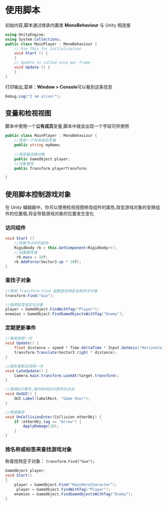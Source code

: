 # 使用脚本

初始内容,脚本通过继承内置类 **MonoBehaviour** 与 Unity 相连接

```c#
using UnityEngine;
using System.Collections;
public class MainPlayer : MonoBehaviour {
    // Use this for initialization
    void Start () {
    }
    // Update is called once per frame
    void Update () {
    }
}
```

打印输出,菜单：**Window > Console**可以看到这条信息

```c#
Debug.Log("I am alive!");
```

## 变量和检视视图

脚本中使用一个**公有成员**变量,脚本中就会出现一个字段可供使用

```c#
public class MainPlayer : MonoBehaviour {
    //使用一个共有成员变量
    public string myName;
    
    //用变量连接对象
    public GameObject player;
    //对象属性
    public Transform playerTransform;

}
```

## 使用脚本控制游戏对象

在 Unity 编辑器中，你可以使用检视视图修改组件的属性,改变游戏对象的变换组件的位置值,将会导致游戏对象的位置发生变化

### 访问组件

```c#
void Start () 
    //获取节点中的组件
    Rigidbody rb = this.GetComponent<Rigidbody>();
	//设置属性值
	 rb.mass = 10f;
	rb.AddForce(Vector3.up * 10f);
}
```

### 查找子对象

```c#
//使用 Transform.Find 函数查找特定名称的子对象
transform.Find("Gun");

//按照标签来定位对象
player = GameObject.FindWithTag("Player");
enemies = GameObject.FindGameObjectsWithTag("Enemy");
```

### 定期更新事件

```c#
//每帧调用一次
void Update() {
    float distance = speed * Time.deltaTime * Input.GetAxis("Horizontal");
    transform.Translate(Vector3.right * distance);
}

//图形更新后调用一次
void LateUpdate() {
    Camera.main.transform.LookAt(target.transform);
}

//使用GUI事件,操作和响应对控件的点击
void OnGUI() {
    GUI.Label(labelRect, "Game Over");
}

//物理事件
void OnCollisionEnter(Collision otherObj) {
    if (otherObj.tag == "Arrow") {
        ApplyDamage(10);
    }
}
```

### 按名称或标签来查找游戏对象

称查找特定子对象： ` transform.Find("Gun"); `

```c#
GameObject player;
void Start() 
{
    player = GameObject.Find("MainHeroCharacter");
     player = GameObject.FindWithTag("Player");
    enemies = GameObject.FindGameObjectsWithTag("Enemy");
}
```